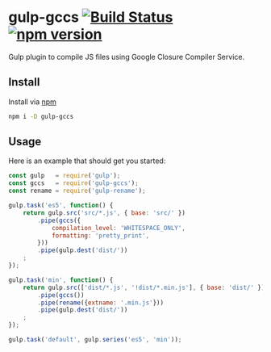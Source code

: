 # gulp-gccs [![Build Status](https://travis-ci.org/duzun/gulp-gccs.svg?branch=master)](https://travis-ci.org/duzun/gulp-gccs) [![npm version](https://badge.fury.io/js/gulp-gccs.svg)](https://badge.fury.io/js/gulp-gccs)

Gulp plugin to compile JS files using Google Closure Compiler Service.


## Install 

Install via [npm](https://www.npmjs.com/package/gulp-gccs)

```sh
npm i -D gulp-gccs
```


## Usage

Here is an example that should get you started:

```js
const gulp   = require('gulp');
const gccs   = require('gulp-gccs');
const rename = require('gulp-rename');

gulp.task('es5', function() {
    return gulp.src('src/*.js', { base: 'src/' })
        .pipe(gccs({
            compilation_level: 'WHITESPACE_ONLY',
            formatting: 'pretty_print',
        }))
        .pipe(gulp.dest('dist/'))
    ;
});

gulp.task('min', function() {
    return gulp.src(['dist/*.js', '!dist/*.min.js'], { base: 'dist/' })
        .pipe(gccs())
        .pipe(rename({extname: '.min.js'}))
        .pipe(gulp.dest('dist/'))
    ;
});

gulp.task('default', gulp.series('es5', 'min'));

```
